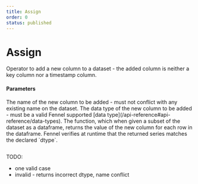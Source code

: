 ```yaml
---
title: Assign
order: 0
status: published
---
```

# Assign

<Divider>
<LeftSection>
Operator to add a new column to a dataset - the added column is neither a key column
nor a timestamp column.


#### Parameters

<Expandable title="name" type="str">
The name of the new column to be added - must not conflict with any existing name
on the dataset.
</Expandable>

<Expandable title="dtype" type="Type">
The data type of the new column to be added - must be a valid Fennel supported
[data type](/api-reference#api-reference/data-types).
</Expandable>

<Expandable title="func" type="Callable[pd.Dataframe, pd.Series[T]]">
The function, which when given a subset of the dataset as a dataframe, returns
the value of the new column for each row in the dataframe. Fennel verifies
at runtime that the returned series matches the declared `dtype`.
</Expandable>


</LeftSection>

<RightSection>
<pre snippet="api-reference/operators_ref#assign"></pre>
</RightSection>

</Divider>

TODO:
- one valid case
- invalid - returns incorrect dtype, name conflict